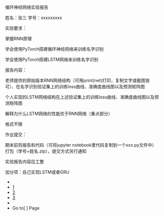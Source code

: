 循环神经网络实验报告

姓名：张三 学号：xxxxxxxxx

实验要求：

掌握RNN原理

学会使用PyTorch搭建循环神经网络来训练名字识别

学会使用PyTorch搭建LSTM网络来训练名字识别

报告内容：

老师提供的原始版本RNN网络结构（可用print(net)打印，复制文字或截图皆可）、在名字识别验证集上的训练loss曲线、准确度曲线图以及预测矩阵图

个人实现的LSTM网络结构在上述验证集上的训练loss曲线、准确度曲线图以及预测矩阵图

解释为什么LSTM网络的性能优于RNN网络（重点部分）

格式不限

作业提交：

期末前将报告和代码（可将jupyter notebook里代码复制到一个xxx.py文件中）打包（学号+姓名.zip），提交方式另行通知

实验报告内容应工整

加分项：自己实现LSTM或者GRU

* 
* [1]()
* [2]()
* [3]()
* 
* Go to[ ] Page
